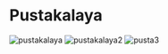 # Pustakalaya

![pustakalaya](https://user-images.githubusercontent.com/89680443/208293332-710c631b-8ac1-489e-96a1-9e2596511c34.jpeg)
![pustakalaya2](https://user-images.githubusercontent.com/89680443/208293333-1027c87c-9bc5-42bb-8c2b-d77beb7c62a2.jpeg)
![pusta3](https://user-images.githubusercontent.com/89680443/208293340-b2961bf5-7312-4d74-bb75-19080903bceb.jpeg)
